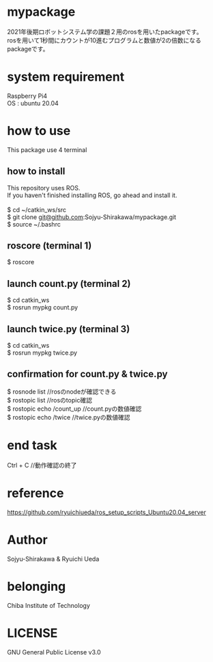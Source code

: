 # mypackage
2021年後期ロボットシステム学の課題２用のrosを用いたpackageです。 <br>
rosを用いて1秒間にカウントが10進むプログラムと数値が2の倍数になるpackageです。 <br>

# system requirement
Raspberry Pi4 <br>
OS : ubuntu 20.04 <br>

# how to use
This package use 4 terminal
## how to install
This repository  uses ROS. <br>
If you haven't finished installing ROS, go ahead and install it. <br>
<br>
$ cd ~/catkin_ws/src <br>
$ git clone git@github.com:Sojyu-Shirakawa/mypackage.git <br>
$ source ~/.bashrc <br>


## roscore (terminal 1)
$ roscore <br>

## launch count.py (terminal 2)
$ cd catkin_ws <br>
$ rosrun mypkg count.py <br>

## launch twice.py (terminal 3)
$ cd catkin_ws <br>
$ rosrun mypkg twice.py <br>

## confirmation for count.py & twice.py
$ rosnode list //rosのnodeが確認できる <br>
$ rostopic list //rosのtopic確認 <br>
$ rostopic echo /count_up //count.pyの数値確認 <br>
$ rostopic echo /twice //twice.pyの数値確認 <br>

# end task
Ctrl + C //動作確認の終了 <br>

# reference
https://github.com/ryuichiueda/ros_setup_scripts_Ubuntu20.04_server

# Author
Sojyu-Shirakawa & Ryuichi Ueda <br>

# belonging
Chiba Institute of Technology

# LICENSE
GNU General Public License v3.0

